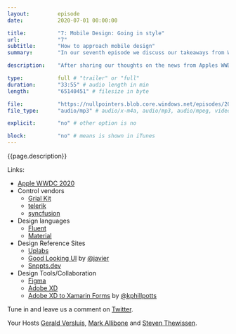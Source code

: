```yaml
---
layout:         episode
date: 			2020-07-01 00:00:00

title: 			"7: Mobile Design: Going in style"
url:            "7"
subtitle: 		"How to approach mobile design"
summary: 		"In our seventh episode we discuss our takeaways from WWDC 2020 and mobile design. Our takes and tips on how to approach designing your next mobile app."

description: 	"After sharing our thoughts on the news from Apples WWDC 2020 event - including our take on the new macOS design and icons. We will pick Stevens brain on how to approach designing a mobile app. What are the things to be aware of and what tools do we use. Also design is not only what meets the eye but should also keep in mind how to enable to use the app for visually impaired users."

type:			full # "trailer" or "full"
duration: 		"33:55" # audio length in min
length: 		"65140451" # filesize in byte

file: 			"https://nullpointers.blob.core.windows.net/episodes/20200628_MobileDesign.mp3"
file_type: 		"audio/mp3" # audio/x-m4a, audio/mp3, audio/mpeg, video/quicktime, video/mp4, video/x-m4v, application/pdf, and document/x-epub

explicit: 		"no" # other option is no

block: 			"no" # means is shown in iTunes
---
```


{{page.description}}

Links:
* [Apple WWDC 2020](https://developer.apple.com/wwdc20/)
* Control vendors
  * [Grial Kit](https://grialkit.com/)
  * [telerik](https://www.telerik.com/xamarin-ui)
  * [syncfusion](https://www.syncfusion.com/xamarin-ui-controls)
* Design languages
  * [Fluent](https://www.microsoft.com/design/fluent/#/)
  * [Material](https://material.io/design/)
* Design Reference Sites
  * [Uplabs](https://www.uplabs.com/)
  * [Good Looking UI](https://github.com/jsuarezruiz/xamarin-forms-goodlooking-UI) by [@javier](https://twitter.com/jsuarezruiz)
  * [Snppts.dev](https://snppts.dev/)
* Design Tools/Collaboration
  * [Figma](https://www.figma.com/)
  * [Adobe XD](https://www.adobe.com/products/xd.html)
  * [Adobe XD to Xamarin Forms](https://github.com/kphillpotts/XDtoXF) by [@kphillpotts](https://twitter.com/kphillpotts)



Tune in and leave us a comment on [Twitter](https://twitter.com/nullpointersio).

Your Hosts [Gerald Versluis](https://twitter.com/jfversluis), [Mark Allibone](https://twitter.com/mallibone) and [Steven Thewissen](https://twitter.com/devnl).

